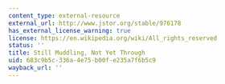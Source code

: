 ```yaml
---
content_type: external-resource
external_url: http://www.jstor.org/stable/976178
has_external_license_warning: true
license: https://en.wikipedia.org/wiki/All_rights_reserved
status: ''
title: Still Muddling, Not Yet Through
uid: 683c9b5c-336a-4e75-b00f-e235a7f6b5c9
wayback_url: ''
---
```

